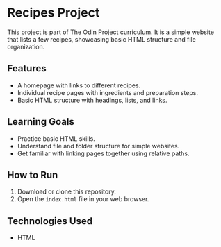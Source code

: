 # Recipes Project

This project is part of The Odin Project curriculum. It is a simple website that lists a few recipes, showcasing basic HTML structure and file organization.

## Features

- A homepage with links to different recipes.
- Individual recipe pages with ingredients and preparation steps.
- Basic HTML structure with headings, lists, and links.

## Learning Goals

- Practice basic HTML skills.
- Understand file and folder structure for simple websites.
- Get familiar with linking pages together using relative paths.

## How to Run

1. Download or clone this repository.
2. Open the `index.html` file in your web browser.

## Technologies Used

- HTML
